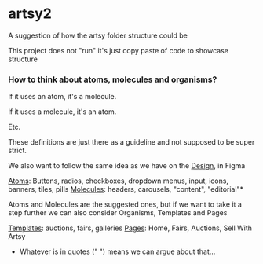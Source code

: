 # artsy2

A suggestion of how the artsy folder structure could be

This project does not "run" it's just copy paste of code to showcase structure

### How to think about atoms, molecules and organisms?

If it uses an atom, it's a molecule.

If it uses a molecule, it's an atom.

Etc.

These definitions are just there as a guideline and not supposed to be super strict.

We also want to follow the same idea as we have on the [Design], in Figma

[Atoms]: Buttons, radios, checkboxes, dropdown menus, input, icons, banners, tiles, pills
[Molecules]: headers, carousels, "content", "editorial"\*

Atoms and Molecules are the suggested ones, but if we want to take it a step further we can also consider Organisms, Templates and Pages

[organisms]: grids

[Templates]: auctions, fairs, galleries
[Pages]: Home, Fairs, Auctions, Sell With Artsy

- Whatever is in quotes (" ") means we can argue about that...

[design]: 'https://www.figma.com/file/m6gDpKHEWDbYJyrwsVZDBr/Artsy-3.0-Design-System?node-id=2%3A614'
[atoms]: 'https://www.figma.com/file/m6gDpKHEWDbYJyrwsVZDBr/Artsy-3.0-Design-System?node-id=2%3A614'
[molecules]: 'https://www.figma.com/file/m6gDpKHEWDbYJyrwsVZDBr/Artsy-3.0-Design-System?node-id=1004%3A1354'
[organisms]: 'https://www.figma.com/file/m6gDpKHEWDbYJyrwsVZDBr/Artsy-3.0-Design-System?node-id=1305%3A725
[templates]: 'https://www.figma.com/file/m6gDpKHEWDbYJyrwsVZDBr/Artsy-3.0-Design-System?node-id=1002%3A729'
[pages]: 'https://www.figma.com/file/m6gDpKHEWDbYJyrwsVZDBr/Artsy-3.0-Design-System?node-id=5245%3A2952'
